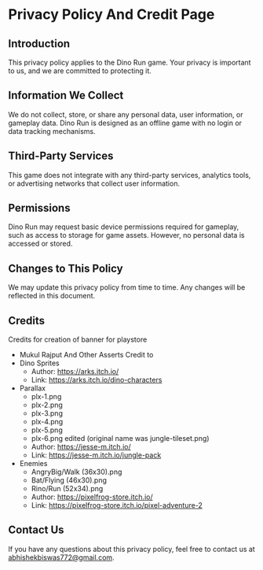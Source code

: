 # Privacy Policy And Credit Page

## Introduction
This privacy policy applies to the Dino Run game. Your privacy is important to us, and we are committed to protecting it.

## Information We Collect
We do not collect, store, or share any personal data, user information, or gameplay data. Dino Run is designed as an offline game with no login or data tracking mechanisms.

## Third-Party Services
This game does not integrate with any third-party services, analytics tools, or advertising networks that collect user information.

## Permissions
Dino Run may request basic device permissions required for gameplay, such as access to storage for game assets. However, no personal data is accessed or stored.

## Changes to This Policy
We may update this privacy policy from time to time. Any changes will be reflected in this document.

## Credits
Credits for creation of banner for playstore
 - Mukul Rajput
And Other Asserts Credit to
  - Dino Sprites
    - Author: https://arks.itch.io/
    - Link: https://arks.itch.io/dino-characters
  - Parallax
     - plx-1.png
     - plx-2.png
     - plx-3.png
     - plx-4.png
     - plx-5.png
     - plx-6.png edited (original name was jungle-tileset.png)
     - Author: https://jesse-m.itch.io/
     - Link: https://jesse-m.itch.io/jungle-pack
   - Enemies
     - AngryBig/Walk (36x30).png
     - Bat/Flying (46x30).png
     - Rino/Run (52x34).png
     - Author: https://pixelfrog-store.itch.io/
     - Link: https://pixelfrog-store.itch.io/pixel-adventure-2 

## Contact Us
If you have any questions about this privacy policy, feel free to contact us at abhishekbiswas772@gmail.com.
